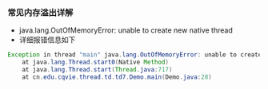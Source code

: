 ### 常见内存溢出详解

* java.lang.OutOfMemoryError: unable to create new native thread
* 详细报错信息如下
```java
Exception in thread "main" java.lang.OutOfMemoryError: unable to create new native thread
	at java.lang.Thread.start0(Native Method)
	at java.lang.Thread.start(Thread.java:717)
	at cn.edu.cqvie.thread.td.td7.Demo.main(Demo.java:28)
```